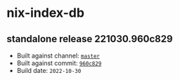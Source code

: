 # nix-index-db
## standalone release 221030.960c829
- Built against channel: [`master`](https://github.com/nixos/nixpkgs/tree/master)
- Built against commit: [`960c829`](https://github.com/NixOS/nixpkgs/commit/960c82945c5d67bd9153fe0f8b445f3ac6096900)
- Build date: `2022-10-30`
